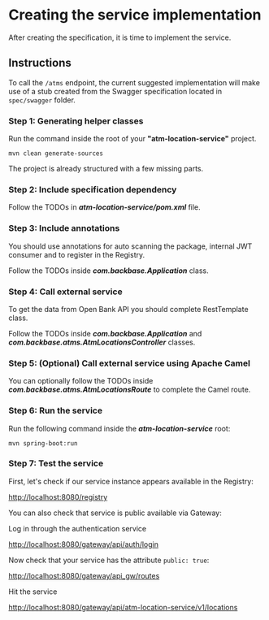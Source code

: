 # Creating the service implementation

After creating the specification, it is time to implement the service.

## Instructions

To call the `/atms` endpoint, the current suggested implementation will make use of a stub created from the Swagger specification located in `spec/swagger` folder. 

### Step 1: Generating helper classes

Run the command inside the root of your **"atm-location-service"** project.

	mvn clean generate-sources

The project is already structured with a few missing parts. 

### Step 2: Include specification dependency

Follow the TODOs in ***atm-location-service/pom.xml*** file.

### Step 3: Include annotations

You should use annotations for auto scanning the package, internal JWT consumer and to register in the Registry. 

Follow the TODOs inside ***com.backbase.Application*** class.

### Step 4: Call external service

To get the data from Open Bank API you should complete RestTemplate class.

Follow the TODOs inside ***com.backbase.Application*** and ***com.backbase.atms.AtmLocationsController*** classes.

### Step 5: (Optional) Call external service using Apache Camel

You can optionally follow the TODOs inside ***com.backbase.atms.AtmLocationsRoute*** to complete the Camel route.

### Step 6: Run the service

Run the following command inside the ***atm-location-service*** root:

	mvn spring-boot:run

### Step 7: Test the service

First, let's check if our service instance appears available in the Registry:

[http://localhost:8080/registry](http://localhost:8080/registry)

You can also check that service is public available via Gateway:

Log in through the authentication service

[http://localhost:8080/gateway/api/auth/login](http://localhost:8080/gateway/api/auth/login)

Now check that your service has the attribute `public: true`:

[http://localhost:8080/gateway/api_gw/routes](http://localhost:8080/gateway/api_gw/routes)

Hit the service

[http://localhost:8080/gateway/api/atm-location-service/v1/locations](http://localhost:8080/gateway/api/atm-location-service/v1/locations)

